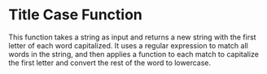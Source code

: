 # Title Case Function
This function takes a string as input and returns a new string with the first letter of each word capitalized. It uses a regular expression to match all words in the string, and then applies a function to each match to capitalize the first letter and convert the rest of the word to lowercase.